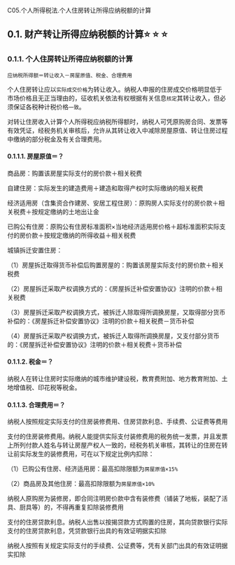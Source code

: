 C05.个人所得税法.个人住房转让所得应纳税额的计算

## 0.1. 财产转让所得应纳税额的计算:star: :star: :star: 

### 0.1.1. 个人住房转让所得应纳税额的计算

```
应纳税所得额＝转让收入－房屋原值、税金、合理费用
```
个人住房转让应以`实际成交价格`为转让收入。纳税人申报的住房成交价格明显低于市场价格且无正当理由的，征收机关依法有权根据有关信息`核定`其转让收入，但必须保证各税种计税价格`一致`。

对转让住房收入计算个人所得税应纳税所得额时，纳税人可凭原购房合同、发票等有效凭证，经税务机关审核后，允许从其转让收入中减除房屋原值、转让住房过程中缴纳的部分税金及有关合理费用。

#### 0.1.1.1. 房屋原值＝？

商品房：购置该房屋实际支付的房价款＋相关税费

自建住房：实际发生的建造费用＋建造和取得产权时实际缴纳的相关税费

经济适用房（含集资合作建房、安居工程住房）：原购房人实际支付的房价款＋相关税费＋按规定缴纳的土地出让金

已购公有住房：原购公有住房标准面积×当地经济适用房价格＋超标准面积实际支付的房价款＋按规定缴纳的所得收益＋相关税费

城镇拆迁安置住房：

（1）房屋拆迁取得货币补偿后购置房屋的：购置该房屋实际支付的房价款＋相关税费

（2）房屋拆迁采取产权调换方式的：《房屋拆迁补偿安置协议》注明的价款＋相关税费

（3）房屋拆迁采取产权调换方式，被拆迁人除取得所调换房屋，又取得部分货币补偿的：《房屋拆迁补偿安置协议》注明的价款＋相关税费－货币补偿

（4）房屋拆迁采取产权调换方式，被拆迁人取得所调换房屋，又支付部分货币的：《房屋拆迁补偿安置协议》注明的价款＋相关税费＋货币补偿

#### 0.1.1.2. 税金＝？

纳税人在转让住房时实际缴纳的城市维护建设税，教育费附加、地方教育附加、土地增值税、印花税等税金。

#### 0.1.1.3. 合理费用＝？

纳税人按照规定实际支付的住房装修费用、住房贷款利息、手续费、公证费等费用

支付的住房装修费用。纳税人能提供实际支付装修费用的税务统一发票，并且发票上所列付款人姓名与转让房屋产权人一致的，经税务机关审核，其转让的住房在转让前实际发生的装修费用，可在以下规定比例内扣除：

（1）已购公有住房、经济适用房：最高扣除限额为`房屋原值×15%`

（2）商品房及其他住房：最高扣除限额为`房屋原值×10%`

纳税人原购房为装修房，即合同注明房价款中含有装修费（铺装了地板，装配了活具、厨具等）的，不得再重复扣除装修费用

支付的住房贷款利息。纳税人出售以按揭贷款方式购置的住房，其向贷款银行实际支付的住房贷款利息，凭贷款银行出具的有效证明据实扣除

纳税人按照有关规定实际支付的手续费、公证费等，凭有关部门出具的有效证明据实扣除
